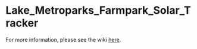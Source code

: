 # Lake_Metroparks_Farmpark_Solar_Tracker
For more information, please see the wiki [here](https://github.com/FarmparkSolarTracker/Lake_Metroparks_Farmpark_Solar_Tracker/wiki).
